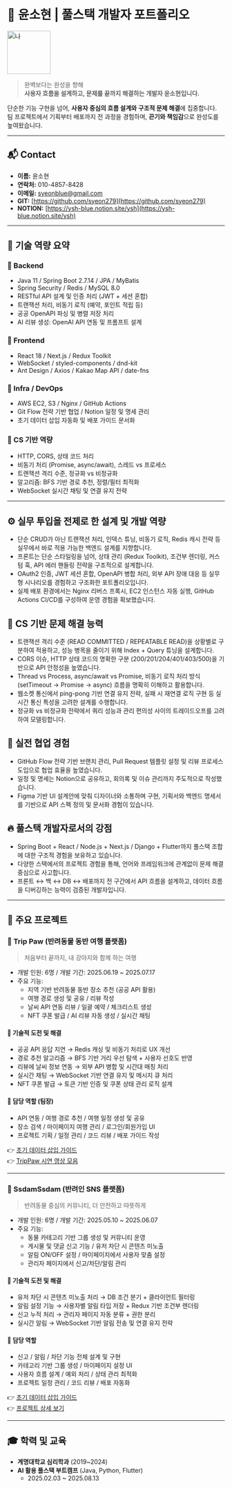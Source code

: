 # 🐾 윤소현 | 풀스택 개발자 포트폴리오

<img width="100" height="100" alt="나" src="https://github.com/user-attachments/assets/9474b41b-911a-4479-bf74-c02d03c4598b" />

> 완벽보다는 완성을 향해  
**사용자 흐름을 설계하고, 문제를 끝까지 해결하는 개발자 윤소현입니다.**

단순한 기능 구현을 넘어, **사용자 중심의 흐름 설계와 구조적 문제 해결**에 집중합니다.  
팀 프로젝트에서 기획부터 배포까지 전 과정을 경험하며, **끈기와 책임감**으로 완성도를 높여왔습니다.

---

## 📬 Contact

- **이름:** 윤소현  
- **연락처:** 010-4857-8428  
- **이메일:** syeonblue@gmail.com  
- **GIT:** [https://github.com/syeon279](https://github.com/syeon279)  
- **NOTION:** [https://ysh-blue.notion.site/ysh](https://ysh-blue.notion.site/ysh)  

---

## 🔧 기술 역량 요약

### 🔹 Backend
- Java 11 / Spring Boot 2.7.14 / JPA / MyBatis
- Spring Security / Redis / MySQL 8.0
- RESTful API 설계 및 인증 처리 (JWT + 세션 혼합)
- 트랜잭션 처리, 비동기 로직 (예약, 포인트 적립 등)
- 공공 OpenAPI 파싱 및 병렬 저장 처리
- AI 리뷰 생성: OpenAI API 연동 및 프롬프트 설계

### 🔹 Frontend
- React 18 / Next.js / Redux Toolkit
- WebSocket / styled-components / dnd-kit
- Ant Design / Axios / Kakao Map API / date-fns

### 🔹 Infra / DevOps
- AWS EC2, S3 / Nginx / GitHub Actions
- Git Flow 전략 기반 협업 / Notion 일정 및 명세 관리
- 초기 데이터 삽입 자동화 및 배포 가이드 문서화

### 🔹 CS 기반 역량
- HTTP, CORS, 상태 코드 처리
- 비동기 처리 (Promise, async/await), 스레드 vs 프로세스
- 트랜잭션 격리 수준, 정규화 vs 비정규화
- 알고리즘: BFS 기반 경로 추천, 정렬/필터 최적화
- WebSocket 실시간 채팅 및 연결 유지 전략

---

## ⚙️ 실무 투입을 전제로 한 설계 및 개발 역량

- 단순 CRUD가 아닌 트랜잭션 처리, 인덱스 튜닝, 비동기 로직, Redis 캐시 전략 등 실무에서 바로 적용 가능한 백엔드 설계를 지향합니다.
- 프론트는 단순 스타일링을 넘어, 상태 관리 (Redux Toolkit), 조건부 렌더링, 커스텀 훅, API 에러 핸들링 전략을 구조적으로 설계합니다.
- OAuth2 인증, JWT 세션 혼합, OpenAPI 병합 처리, 외부 API 장애 대응 등 실무형 시나리오를 경험하고 구조화한 포트폴리오입니다.
- 실제 배포 환경에서는 Nginx 리버스 프록시, EC2 인스턴스 자동 실행, GitHub Actions CI/CD를 구성하여 운영 경험을 확보했습니다.

## 💾 CS 기반 문제 해결 능력

- 트랜잭션 격리 수준 (READ COMMITTED / REPEATABLE READ)을 상황별로 구분하여 적용하고, 성능 병목을 줄이기 위해 Index + Query 튜닝을 설계합니다.
- CORS 이슈, HTTP 상태 코드의 명확한 구분 (200/201/204/401/403/500)을 기반으로 API 안정성을 높였습니다.
- Thread vs Process, async/await vs Promise, 비동기 로직 처리 방식 (setTimeout → Promise → async) 흐름을 명확히 이해하고 활용합니다.
- 웹소켓 통신에서 ping-pong 기반 연결 유지 전략, 실패 시 재연결 로직 구현 등 실시간 통신 특성을 고려한 설계를 수행합니다.
- 정규화 vs 비정규화 전략에서 쿼리 성능과 관리 편의성 사이의 트레이드오프를 고려하여 모델링합니다.

## 🧩 실전 협업 경험

- GitHub Flow 전략 기반 브랜치 관리, Pull Request 템플릿 설정 및 리뷰 프로세스 도입으로 협업 효율을 높였습니다.
- 일정 및 명세는 Notion으로 공유하고, 회의록 및 이슈 관리까지 주도적으로 작성했습니다.
- Figma 기반 UI 설계안에 맞춰 디자이너와 소통하며 구현, 기획서와 백엔드 명세서를 기반으로 API 스펙 정의 및 문서화 경험이 있습니다.

## 🔥 풀스택 개발자로서의 강점

- Spring Boot + React / Node.js + Next.js / Django + Flutter까지 풀스택 조합에 대한 구조적 경험을 보유하고 있습니다.
- 다양한 스택에서의 프로젝트 경험을 통해, 언어와 프레임워크에 관계없이 문제 해결 중심으로 사고합니다.
- 프론트 ↔ 백 ↔ DB ↔ 배포까지 전 구간에서 API 흐름을 설계하고, 데이터 흐름을 디버깅하는 능력이 검증된 개발자입니다.

---

## 🧪 주요 프로젝트

### 🐾 Trip Paw (반려동물 동반 여행 플랫폼)

> 처음부터 끝까지, 내 강아지와 함께 하는 여행

- 개발 인원: 6명 / 개발 기간: 2025.06.19 ~ 2025.07.17
- 주요 기능:
  - 지역 기반 반려동물 동반 장소 추천 (공공 API 활용)
  - 여행 경로 생성 및 공유 / 리뷰 작성
  - 날씨 API 연동 리뷰 / 일괄 예약 / 체크리스트 생성
  - NFT 쿠폰 발급 / AI 리뷰 자동 생성 / 실시간 채팅

#### 🧠 기술적 도전 및 해결
- 공공 API 응답 지연 → Redis 캐싱 및 비동기 처리로 UX 개선
- 경로 추천 알고리즘 → BFS 기반 거리 우선 탐색 + 사용자 선호도 반영
- 리뷰에 날씨 정보 연동 → 외부 API 병합 및 시간대 매칭 처리
- 실시간 채팅 → WebSocket 기반 연결 유지 및 메시지 큐 처리
- NFT 쿠폰 발급 → 토큰 기반 인증 및 쿠폰 상태 관리 로직 설계

#### 🔧 담당 역할 (팀장)
- API 연동 / 여행 경로 추천 / 여행 일정 생성 및 공유
- 장소 검색 / 마이페이지 여행 관리 / 로그인/회원가입 UI
- 프로젝트 기획 / 일정 관리 / 코드 리뷰 / 배포 가이드 작성

👉 [초기 데이터 삽입 가이드](https://github.com/syeon279/tripPaw/wiki/Init-Data-Guide)  
👉 [TripPaw 시연 영상 모음](https://youtu.be/LXcgUj_6oBI?feature=shared)

---

### 🐾 SsdamSsdam (반려인 SNS 플랫폼)

> 반려동물 중심의 커뮤니티, 더 안전하고 따뜻하게

- 개발 인원: 6명 / 개발 기간: 2025.05.10 ~ 2025.06.07
- 주요 기능:
  - 동물 카테고리 기반 그룹 생성 및 커뮤니티 운영
  - 게시물 및 댓글 신고 기능 / 유저 차단 시 콘텐츠 미노출
  - 알림 ON/OFF 설정 / 마이페이지에서 사용자 맞춤 설정
  - 관리자 페이지에서 신고/차단/알림 관리

#### 🧠 기술적 도전 및 해결
- 유저 차단 시 콘텐츠 미노출 처리 → DB 조건 분기 + 클라이언트 필터링
- 알림 설정 기능 → 사용자별 알림 타입 저장 + Redux 기반 조건부 렌더링
- 신고 누적 처리 → 관리자 페이지 자동 분류 + 권한 분리
- 실시간 알림 → WebSocket 기반 알림 전송 및 연결 유지 전략

#### 🔧 담당 역할
- 신고 / 알림 / 차단 기능 전체 설계 및 구현
- 카테고리 기반 그룹 생성 / 마이페이지 설정 UI
- 사용자 흐름 설계 / 예외 처리 / 상태 관리 최적화
- 프로젝트 일정 관리 / 코드 리뷰 / 배포 자동화

👉 [초기 데이터 삽입 가이드](https://github.com/syeon279/Ssdam/wiki/Init-Data-Guide)  
👉 [프로젝트 상세 보기](https://github.com/syeon279/Ssdam)

---

## 🎓 학력 및 교육

- **계명대학교 심리학과** (2019~2024)  
- **AI 활용 풀스택 부트캠프** (Java, Python, Flutter)  
  - 2025.02.03 ~ 2025.08.13
